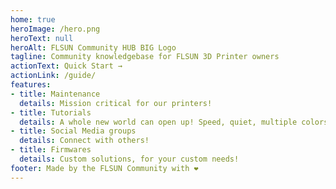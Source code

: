 ```yaml
---
home: true
heroImage: /hero.png
heroText: null
heroAlt: FLSUN Community HUB BIG Logo
tagline: Community knowledgebase for FLSUN 3D Printer owners
actionText: Quick Start →
actionLink: /guide/
features:
- title: Maintenance
  details: Mission critical for our printers!
- title: Tutorials
  details: A whole new world can open up! Speed, quiet, multiple colors, ... you name it!
- title: Social Media groups
  details: Connect with others!
- title: Firmwares
  details: Custom solutions, for your custom needs!
footer: Made by the FLSUN Community with ❤️
---
```

